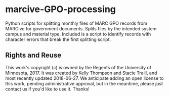# marcive-GPO-processing
Python scripts for splitting monthly files of MARC GPO records from MARCive for government documents. Splits files by the intended system campus and material type. Included is a script to identify records with character errors that break the first splitting script.

## Rights and Reuse
This work's copyright (c) is owned by the Regents of the University of Minnesota, 2017.
It was created by Kelly Thompson and Stacie Traill, and most recently updated 2018-06-27.
We anticipate adding an open license to this work, pending administrative approval, but in the meantime, please just contact us if you'd like to use it.  Thanks!
